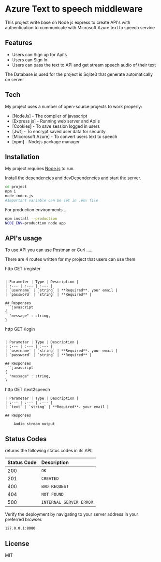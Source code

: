 # Azure Text to speech middleware 

This project write base on Node js express to create API's with authentication to communicate with Microsoft Azure text to speech service

## Features

- Users can Sign up for Api's
- Users can Sign In
- Users can pass the text to API and get stream speech audio of their text

The Database is used for the project is Sqlite3 that generate automatically on server 

## Tech
My project uses a number of open-source projects to work properly:

- [NodeJs] - The compiler of javascript
- [Express js] - Running web server and Api's
- [Cookies] - To save session logged in users
- [Jwt] - To encrypt saved user data for security 
- [Micorosoft Azure] - To convert users text to speech
- [npm] - Nodejs package manager

## Installation

My project requires [Node.js](https://nodejs.org/) to run.

Install the dependencies and devDependencies and start the server.

```sh
cd project
npm i
node index.js
#Important variable can be set in .env file
```
For production environments...
```sh
npm install --production
NODE_ENV=production node app
```

## API's usage

To use API you can use Postman or Curl .....

There are 4 routes written for my project that users can use them 

http
GET /register
```

| Parameter | Type | Description |
| :--- | :--- | :--- |
| `username` | `string` | **Required**. your email |
| `password` | `string` | **Required** |

## Responses
```javascript
{
  "message" : string,
}
```



http
GET /login
```

| Parameter | Type | Description |
| :--- | :--- | :--- |
| `username` | `string` | **Required**. your email |
| `password` | `string` | **Required** |

## Responses
```javascript
{
  "message" : string,
}
```



http
GET /text2speech
```
| Parameter | Type | Description |
| :--- | :--- | :--- |
| `text` | `string` | **Required**. your email |

## Responses

    Audio stream output
```

## Status Codes

returns the following status codes in its API:

| Status Code | Description |
| :--- | :--- |
| 200 | `OK` |
| 201 | `CREATED` |
| 400 | `BAD REQUEST` |
| 404 | `NOT FOUND` |
| 500 | `INTERNAL SERVER ERROR` |


Verify the deployment by navigating to your server address in
your preferred browser.

```sh
127.0.0.1:8080
```
## License
MIT
